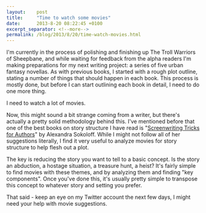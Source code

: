 ```yaml
---
layout:    post
title:     "Time to watch some movies"
date:      2013-8-20 08:22:45 +0100
excerpt_separator: <!--more-->
permalink: /blog/2013/8/20/time-watch-movies.html
---
```


I'm currently in the process of polishing and finishing up The Troll Warriors of Sheepbane, and while waiting for feedback from the alpha readers I'm making preparations for my next writing project: a series of five urban fantasy novellas. As with previous books, I started with a rough plot outline, stating a number of things that should happen in each book. This process is mostly done, but before I can start outlining each book in detail, I need to do one more thing.

<!--more-->
I need to watch a lot of movies.

Now, this might sound a bit strange coming from a writer, but there's actually a pretty solid methodology behind this. I've mentioned before that one of the best books on story structure I have read is &quot;[Screenwriting Tricks for Authors](http://www.amazon.com/Screenwriting-Tricks-Authors-Screenwriters-ebook/dp/B0032JSJ9U/)&quot; by Alexandra Sokoloff. While I might not follow all of her suggestions literally, I find it very useful to analyze movies for story structure to help flesh out a plot.

The key is reducing the story you want to tell to a basic concept. Is the story an abduction, a hostage situation, a treasure hunt, a heist? It's fairly simple to find movies with these themes, and by analyzing them and finding &quot;key components&quot;. Once you've done this, it's usually pretty simple to transpose this concept to whatever story and setting you prefer.

That said - keep an eye on my Twitter account the next few days, I might need your help with movie suggestions.